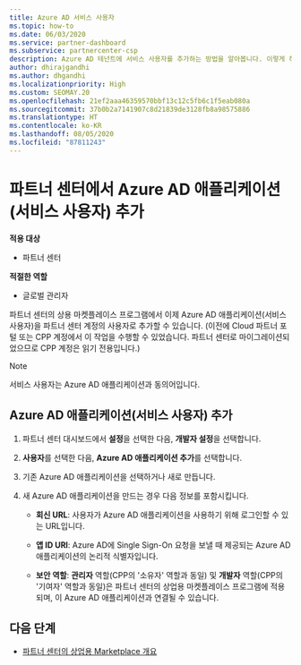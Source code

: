```yaml
---
title: Azure AD 서비스 사용자
ms.topic: how-to
ms.date: 06/03/2020
ms.service: partner-dashboard
ms.subservice: partnercenter-csp
description: Azure AD 테넌트에 서비스 사용자를 추가하는 방법을 알아봅니다. 이렇게 하면 파트너 센터에서 Azure AD 애플리케이션(서비스 사용자)을 추가하는 것을 의미합니다.
author: dhirajgandhi
ms.author: dhgandhi
ms.localizationpriority: High
ms.custom: SEOMAY.20
ms.openlocfilehash: 21ef2aaa46359570bbf13c12c5fb6c1f5eab080a
ms.sourcegitcommit: 37b0b2a7141907c8d21839de3128fb8a98575886
ms.translationtype: HT
ms.contentlocale: ko-KR
ms.lasthandoff: 08/05/2020
ms.locfileid: "87811243"
---
```

# <a name="add-an-azure-ad-application-service-principal-in-partner-center"></a>파트너 센터에서 Azure AD 애플리케이션(서비스 사용자) 추가

**적용 대상**

- 파트너 센터

**적절한 역할**

- 글로벌 관리자

파트너 센터의 상용 마켓플레이스 프로그램에서 이제 Azure AD 애플리케이션(서비스 사용자)을 파트너 센터 계정의 사용자로 추가할 수 있습니다. (이전에 Cloud 파트너 포털 또는 CPP 계정에서 이 작업을 수행할 수 있었습니다. 파트너 센터로 마이그레이션되었으므로 CPP 계정은 읽기 전용입니다.)
 
>[!Note] 
>서비스 사용자는 Azure AD 애플리케이션과 동의어입니다.

## <a name="add-an-azure-ad-application-service-principal"></a>Azure AD 애플리케이션(서비스 사용자) 추가

1. 파트너 센터 대시보드에서 **설정**을 선택한 다음, **개발자 설정**을 선택합니다.

2. **사용자**를 선택한 다음, **Azure AD 애플리케이션 추가**를 선택합니다.

3. 기존 Azure AD 애플리케이션을 선택하거나 새로 만듭니다.

4. 새 Azure AD 애플리케이션을 만드는 경우 다음 정보를 포함시킵니다.  

   - **회신 URL**: 사용자가 Azure AD 애플리케이션을 사용하기 위해 로그인할 수 있는 URL입니다.

   - **앱 ID URI**: Azure AD에 Single Sign-On 요청을 보낼 때 제공되는 Azure AD 애플리케이션의 논리적 식별자입니다.

   - **보안 역할**: **관리자** 역할(CPP의 '소유자' 역할과 동일) 및 **개발자** 역할(CPP의 '기여자' 역할과 동일)은 파트너 센터의 상업용 마켓플레이스 프로그램에 적용되며, 이 Azure AD 애플리케이션과 연결될 수 있습니다.  

## <a name="next-steps"></a>다음 단계

- [파트너 센터의 상업용 Marketplace 개요](csp-commercial-marketplace-overview.md)